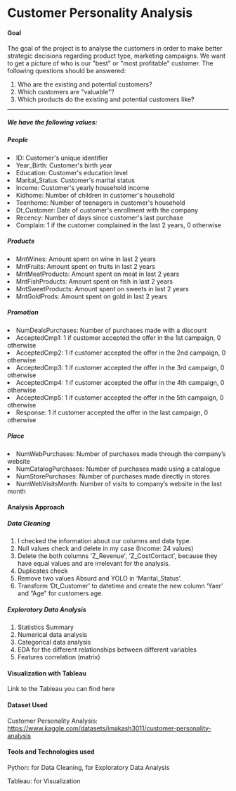 # Customer Personality Analysis

#### Goal
The goal of the project is to analyse the customers in order to make better strategic decisions regarding product type, marketing campaigns. We want to get a picture of who is our "best" or "most profitable" customer. 
The following questions should be answered:
1. Who are the existing and potential customers?
2. Which customers are "valuable"?
3. Which products do the existing and potential customers like?
***
##### We have the following values:

##### People
<li> ID: Customer's unique identifier
<li> Year_Birth: Customer's birth year
<li> Education: Customer's education level
<li> Marital_Status: Customer's marital status
<li> Income: Customer's yearly household income
<li> Kidhome: Number of children in customer's household
<li> Teenhome: Number of teenagers in customer's household
<li> Dt_Customer: Date of customer's enrollment with the company
<li> Recency: Number of days since customer's last purchase
<li> Complain: 1 if the customer complained in the last 2 years, 0 otherwise
  
##### Products
<li> MntWines: Amount spent on wine in last 2 years
<li> MntFruits: Amount spent on fruits in last 2 years
<li> MntMeatProducts: Amount spent on meat in last 2 years
<li> MntFishProducts: Amount spent on fish in last 2 years
<li> MntSweetProducts: Amount spent on sweets in last 2 years
<li> MntGoldProds: Amount spent on gold in last 2 years
  
##### Promotion
<li> NumDealsPurchases: Number of purchases made with a discount
<li> AcceptedCmp1: 1 if customer accepted the offer in the 1st campaign, 0 otherwise
<li> AcceptedCmp2: 1 if customer accepted the offer in the 2nd campaign, 0 otherwise
<li> AcceptedCmp3: 1 if customer accepted the offer in the 3rd campaign, 0 otherwise
<li> AcceptedCmp4: 1 if customer accepted the offer in the 4th campaign, 0 otherwise
<li> AcceptedCmp5: 1 if customer accepted the offer in the 5th campaign, 0 otherwise
<li> Response: 1 if customer accepted the offer in the last campaign, 0 otherwise
  
##### Place
<li> NumWebPurchases: Number of purchases made through the company’s website
<li> NumCatalogPurchases: Number of purchases made using a catalogue
<li> NumStorePurchases: Number of purchases made directly in stores
<li> NumWebVisitsMonth: Number of visits to company’s website in the last month
  
#### Analysis Approach

##### Data Cleaning

1. I checked the information about our columns and data type.
2. Null values check and delete in my case (Income: 24 values)
3. Delete the both columns 'Z_Revenue', 'Z_CostContact', because they have equal values and are irrelevant for the analysis.
4. Duplicates check
5. Remove two values Absurd and YOLO in ‘Marital_Status’.
6. Transform ‘Dt_Customer’ to datetime and create the new column ‘Yaer’ and “Age” for customers age. 
  
##### Exploratory Data Analysis
1. Statistics Summary
2. Numerical data analysis
3. Categorical data analysis
4. EDA for the different relationships between different variables
5. Features correlation (matrix)

#### Visualization with Tableau

Link to the Tableau you can find here

#### Dataset Used
Customer Personality Analysis:
https://www.kaggle.com/datasets/imakash3011/customer-personality-analysis

#### Tools and Technologies used
Python: for Data Cleaning, for Exploratory Data Analysis

Tableau: for Visualization


